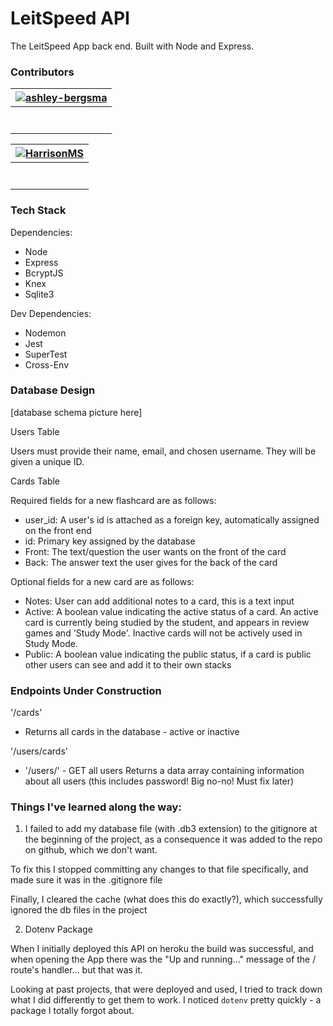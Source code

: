 # LeitSpeed API

The LeitSpeed App back end. Built with Node and Express.

### Contributors

| [<img alt="ashley-bergsma" src="https://avatars.githubusercontent.com/u/65979049?v=4&s=117 width=117">](https://github.com/ashley-bergsma) |
| :----------------------------------------------------------------------------------------------------------------------------------------: |
|      [ <img src="https://static.licdn.com/sc/h/al2o9zrvru7aqj8e1x2rzsrca" width="15"> ](https://www.linkedin.com/in/ashleybergsma89/)      |
|                        [<img src="https://github.com/favicon.ico" width="15"> ](https://github.com/ashley-bergsma)                         |

| [<img alt="HarrisonMS" src="https://avatars.githubusercontent.com/u/54726103?v=4&s=117 width=117">](https://github.com/HarrisonMS) |
| :--------------------------------------------------------------------------------------------------------------------------------: |
|  [ <img src="https://static.licdn.com/sc/h/al2o9zrvru7aqj8e1x2rzsrca" width="15"> ](https://www.linkedin.com/in/harrison-seaborn)  |
|                      [<img src="https://github.com/favicon.ico" width="15"> ](https://github.com/harrisonMS)                       |

### Tech Stack

Dependencies:

- Node
- Express
- BcryptJS
- Knex
- Sqlite3

Dev Dependencies:

- Nodemon
- Jest
- SuperTest
- Cross-Env

### Database Design

[database schema picture here]

Users Table

Users must provide their name, email, and chosen username. They will be given a unique ID.

Cards Table

Required fields for a new flashcard are as follows:

- user_id: A user's id is attached as a foreign key, automatically assigned on the front end
- id: Primary key assigned by the database
- Front: The text/question the user wants on the front of the card
- Back: The answer text the user gives for the back of the card

Optional fields for a new card are as follows:

- Notes: User can add additional notes to a card, this is a text input
- Active: A boolean value indicating the active status of a card. An active card is currently being studied by the student, and appears in review games and 'Study Mode'. Inactive cards will not be actively used in Study Mode.
- Public: A boolean value indicating the public status, if a card is public other users can see and add it to their own stacks

### Endpoints Under Construction

'/cards'

- Returns all cards in the database - active or inactive

'/users/cards'

- '/users/' - GET all users
  Returns a data array containing information about all users (this includes password! Big no-no! Must fix later)

### Things I've learned along the way:

1. I failed to add my database file (with .db3 extension) to the gitignore at the beginning of the project, as a consequence it was added to the repo on github, which we don't want.

To fix this I stopped committing any changes to that file specifically, and made sure it was in the .gitignore file

Finally, I cleared the cache (what does this do exactly?), which successfully ignored the db files in the project

2. Dotenv Package

When I initially deployed this API on heroku the build was successful, and when opening the App there was the "Up and running..." message of the / route's handler... but that was it.

Looking at past projects, that were deployed and used, I tried to track down what I did differently to get them to work. I noticed `dotenv` pretty quickly - a package I totally forgot about.
